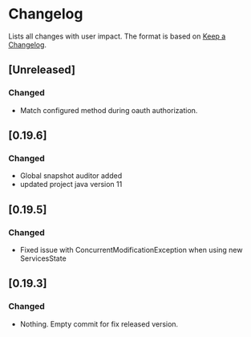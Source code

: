 # Changelog

Lists all changes with user impact.
The format is based on [Keep a Changelog](http://keepachangelog.com/en/1.0.0/).


## [Unreleased]

### Changed
- Match configured method during oauth authorization.

## [0.19.6]

### Changed
- Global snapshot auditor added
- updated project java version 11

## [0.19.5]
### Changed 
- Fixed issue with ConcurrentModificationException when using new ServicesState

## [0.19.3]
### Changed
- Nothing. Empty commit for fix released version.
